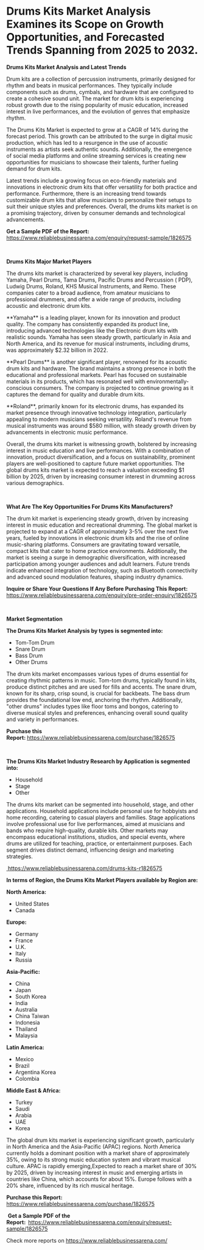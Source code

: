 <p><h1>Drums Kits Market Analysis Examines its Scope on Growth Opportunities, and Forecasted Trends Spanning from 2025 to 2032.</h1></p><p><strong>Drums Kits Market Analysis and Latest Trends</strong></p>
<p><p>Drum kits are a collection of percussion instruments, primarily designed for rhythm and beats in musical performances. They typically include components such as drums, cymbals, and hardware that are configured to create a cohesive sound unit. The market for drum kits is experiencing robust growth due to the rising popularity of music education, increased interest in live performances, and the evolution of genres that emphasize rhythm.</p><p>The Drums Kits Market is expected to grow at a CAGR of 14% during the forecast period. This growth can be attributed to the surge in digital music production, which has led to a resurgence in the use of acoustic instruments as artists seek authentic sounds. Additionally, the emergence of social media platforms and online streaming services is creating new opportunities for musicians to showcase their talents, further fueling demand for drum kits. </p><p>Latest trends include a growing focus on eco-friendly materials and innovations in electronic drum kits that offer versatility for both practice and performance. Furthermore, there is an increasing trend towards customizable drum kits that allow musicians to personalize their setups to suit their unique styles and preferences. Overall, the drums kits market is on a promising trajectory, driven by consumer demands and technological advancements.</p></p>
<p><strong>Get a Sample PDF of the Report:&nbsp;</strong> <a href="https://www.reliablebusinessarena.com/enquiry/request-sample/1826575?utm_campaign=2262&utm_medium=2&utm_source=Github&utm_content=ia&utm_term=07022025&utm_id=drums-kits">https://www.reliablebusinessarena.com/enquiry/request-sample/1826575</a></p>
<p>&nbsp;</p>
<p><strong>Drums Kits Major Market Players</strong></p>
<p><p>The drums kits market is characterized by several key players, including Yamaha, Pearl Drums, Tama Drums, Pacific Drums and Percussion ( PDP), Ludwig Drums, Roland, KHS Musical Instruments, and Remo. These companies cater to a broad audience, from amateur musicians to professional drummers, and offer a wide range of products, including acoustic and electronic drum kits.</p><p>**Yamaha** is a leading player, known for its innovation and product quality. The company has consistently expanded its product line, introducing advanced technologies like the Electronic drum kits with realistic sounds. Yamaha has seen steady growth, particularly in Asia and North America, and its revenue for musical instruments, including drums, was approximately $2.32 billion in 2022.</p><p>**Pearl Drums** is another significant player, renowned for its acoustic drum kits and hardware. The brand maintains a strong presence in both the educational and professional markets. Pearl has focused on sustainable materials in its products, which has resonated well with environmentally-conscious consumers. The company is projected to continue growing as it captures the demand for quality and durable drum kits.</p><p>**Roland**, primarily known for its electronic drums, has expanded its market presence through innovative technology integration, particularly appealing to modern musicians seeking versatility. Roland's revenue from musical instruments was around $580 million, with steady growth driven by advancements in electronic music performance.</p><p>Overall, the drums kits market is witnessing growth, bolstered by increasing interest in music education and live performances. With a combination of innovation, product diversification, and a focus on sustainability, prominent players are well-positioned to capture future market opportunities. The global drums kits market is expected to reach a valuation exceeding $1 billion by 2025, driven by increasing consumer interest in drumming across various demographics.</p></p>
<p>&nbsp;</p>
<p><strong>What Are The Key Opportunities For Drums Kits Manufacturers?</strong></p>
<p><p>The drum kit market is experiencing steady growth, driven by increasing interest in music education and recreational drumming. The global market is projected to expand at a CAGR of approximately 3-5% over the next five years, fueled by innovations in electronic drum kits and the rise of online music-sharing platforms. Consumers are gravitating toward versatile, compact kits that cater to home practice environments. Additionally, the market is seeing a surge in demographic diversification, with increased participation among younger audiences and adult learners. Future trends indicate enhanced integration of technology, such as Bluetooth connectivity and advanced sound modulation features, shaping industry dynamics.</p></p>
<p><strong>Inquire or Share Your Questions If Any Before Purchasing This Report:</strong> <a href="https://www.reliablebusinessarena.com/enquiry/pre-order-enquiry/1826575?utm_campaign=2262&utm_medium=2&utm_source=Github&utm_content=ia&utm_term=07022025&utm_id=drums-kits">https://www.reliablebusinessarena.com/enquiry/pre-order-enquiry/1826575</a></p>
<p>&nbsp;</p>
<p><strong>Market Segmentation</strong></p>
<p><strong>The Drums Kits Market Analysis by types is segmented into:</strong></p>
<p><ul><li>Tom-Tom Drum</li><li>Snare Drum</li><li>Bass Drum</li><li>Other Drums</li></ul></p>
<p><p>The drum kits market encompasses various types of drums essential for creating rhythmic patterns in music. Tom-tom drums, typically found in kits, produce distinct pitches and are used for fills and accents. The snare drum, known for its sharp, crisp sound, is crucial for backbeats. The bass drum provides the foundational low end, anchoring the rhythm. Additionally, "other drums" includes types like floor toms and bongos, catering to diverse musical styles and preferences, enhancing overall sound quality and variety in performances.</p></p>
<p><strong>Purchase this Report:&nbsp;</strong><a href="https://www.reliablebusinessarena.com/purchase/1826575?utm_campaign=2262&utm_medium=2&utm_source=Github&utm_content=ia&utm_term=07022025&utm_id=drums-kits">https://www.reliablebusinessarena.com/purchase/1826575</a></p>
<p>&nbsp;</p>
<p><strong>The Drums Kits Market Industry Research by Application is segmented into:</strong></p>
<p><ul><li>Household</li><li>Stage</li><li>Other</li></ul></p>
<p><p>The drums kits market can be segmented into household, stage, and other applications. Household applications include personal use for hobbyists and home recording, catering to casual players and families. Stage applications involve professional use for live performances, aimed at musicians and bands who require high-quality, durable kits. Other markets may encompass educational institutions, studios, and special events, where drums are utilized for teaching, practice, or entertainment purposes. Each segment drives distinct demand, influencing design and marketing strategies.</p></p>
<p><a href="https://www.reliablebusinessarena.com/drums-kits-r1826575?utm_campaign=2262&utm_medium=2&utm_source=Github&utm_content=ia&utm_term=07022025&utm_id=drums-kits">&nbsp;https://www.reliablebusinessarena.com/drums-kits-r1826575</a></p>
<p><strong>In terms of Region, the Drums Kits Market Players available by Region are:</strong></p>
<p>
    <p> <strong> North America: </strong>
        <ul>
            <li>United States</li>
            <li>Canada</li>
        </ul>
        </p> 
    <p> <strong> Europe: </strong>
        <ul>
            <li>Germany</li>
            <li>France</li>
            <li>U.K.</li>
            <li>Italy</li>
            <li>Russia</li>
        </ul>
        </p> 
    <p> <strong> Asia-Pacific: </strong>
        <ul>
            <li>China</li>
            <li>Japan</li>
            <li>South Korea</li>
            <li>India</li>
            <li>Australia</li>
            <li>China Taiwan</li>
            <li>Indonesia</li>
            <li>Thailand</li>
            <li>Malaysia</li>
        </ul>
        </p> 
    <p> <strong> Latin America: </strong>
        <ul>
            <li>Mexico</li>
            <li>Brazil</li>
            <li>Argentina Korea</li>
            <li>Colombia</li>
        </ul>
        </p> 
    <p> <strong> Middle East & Africa: </strong>
        <ul>
            <li>Turkey</li>
            <li>Saudi</li>
            <li>Arabia</li>
            <li>UAE</li>
            <li>Korea</li>
        </ul>
    </p>
    </p>
<p><p>The global drum kits market is experiencing significant growth, particularly in North America and the Asia-Pacific (APAC) regions. North America currently holds a dominant position with a market share of approximately 35%, owing to its strong music education system and vibrant musical culture. APAC is rapidly emerging,Expected to reach a market share of 30% by 2025, driven by increasing interest in music and emerging artists in countries like China, which accounts for about 15%. Europe follows with a 20% share, influenced by its rich musical heritage.</p></p>
<p><strong>Purchase this Report: </strong><a href="https://www.reliablebusinessarena.com/purchase/1826575?utm_campaign=2262&utm_medium=2&utm_source=Github&utm_content=ia&utm_term=07022025&utm_id=drums-kits">https://www.reliablebusinessarena.com/purchase/1826575</a></p>
<p>&nbsp;<strong>Get a Sample PDF of the Report:&nbsp;&nbsp;</strong><a href="https://www.reliablebusinessarena.com/enquiry/request-sample/1826575?utm_campaign=2262&utm_medium=2&utm_source=Github&utm_content=ia&utm_term=07022025&utm_id=drums-kits">https://www.reliablebusinessarena.com/enquiry/request-sample/1826575</a></p>
<p><strong></strong></p>
<p>Check more reports on <a href="https://www.reliablebusinessarena.com/?utm_campaign=2262&utm_medium=2&utm_source=Github&utm_content=ia&utm_term=07022025&utm_id=drums-kits">https://www.reliablebusinessarena.com/</a></p>